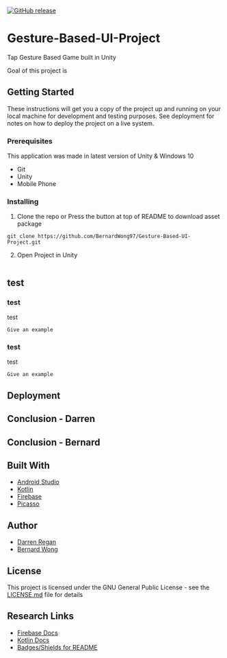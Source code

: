 [![GitHub release](https://img.shields.io/badge/Download-Package)](https://github.com/DarrenRegan/Final-Year-Project/releases/latest/download/EcommereceApp.apk)

# Gesture-Based-UI-Project

Tap Gesture Based Game built in Unity

Goal of this project is
## Getting Started

These instructions will get you a copy of the project up and running on your local machine for development and testing purposes. See deployment for notes on how to deploy the project on a live system.

### Prerequisites

This application was made in latest version of Unity & Windows 10

* Git
* Unity
* Mobile Phone

### Installing

1. Clone the repo or Press the button at top of README to download asset package

```
git clone https://github.com/BernardWong97/Gesture-Based-UI-Project.git
```

2. Open Project in Unity

```

```


## test


### test

test

```
Give an example
```

### test

test

```
Give an example
```

## Deployment

## Conclusion - Darren

## Conclusion - Bernard

## Built With

* [Android Studio](https://developer.android.com/studio)
* [Kotlin](https://kotlinlang.org/)
* [Firebase](https://square.github.io/picasso/)
* [Picasso](https://firebase.google.com/)

## Author

* [Darren Regan](https://github.com/DarrenRegan)
* [Bernard Wong](https://github.com/BernardWong97)

## License

This project is licensed under the GNU General Public License - see the [LICENSE.md](LICENSE.md) file for details

## Research Links

* [Firebase Docs](https://firebase.google.com/docs)
* [Kotlin Docs](https://kotlinlang.org/docs/reference/)
* [Badges/Shields for README](https://github.com/badges/shields)

